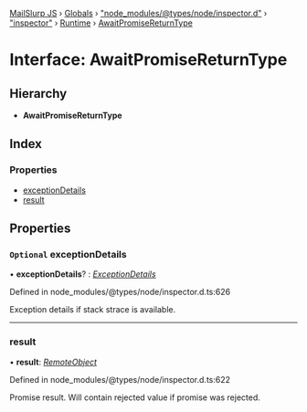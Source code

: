 [MailSlurp JS](../README.md) › [Globals](../globals.md) › ["node_modules/@types/node/inspector.d"](../modules/_node_modules__types_node_inspector_d_.md) › ["inspector"](../modules/_node_modules__types_node_inspector_d_._inspector_.md) › [Runtime](../modules/_node_modules__types_node_inspector_d_._inspector_.runtime.md) › [AwaitPromiseReturnType](_node_modules__types_node_inspector_d_._inspector_.runtime.awaitpromisereturntype.md)

# Interface: AwaitPromiseReturnType

## Hierarchy

* **AwaitPromiseReturnType**

## Index

### Properties

* [exceptionDetails](_node_modules__types_node_inspector_d_._inspector_.runtime.awaitpromisereturntype.md#optional-exceptiondetails)
* [result](_node_modules__types_node_inspector_d_._inspector_.runtime.awaitpromisereturntype.md#result)

## Properties

### `Optional` exceptionDetails

• **exceptionDetails**? : *[ExceptionDetails](_node_modules__types_node_inspector_d_._inspector_.runtime.exceptiondetails.md)*

Defined in node_modules/@types/node/inspector.d.ts:626

Exception details if stack strace is available.

___

###  result

• **result**: *[RemoteObject](_node_modules__types_node_inspector_d_._inspector_.runtime.remoteobject.md)*

Defined in node_modules/@types/node/inspector.d.ts:622

Promise result. Will contain rejected value if promise was rejected.
